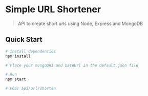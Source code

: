# Simple URL Shortener

> API to create short urls using Node, Express and MongoDB

## Quick Start

```bash
# Install dependencies
npm install

# Place your mongoURI and baseUrl in the default.json file

# Run
npm start

# POST api/url/shorten
```
